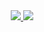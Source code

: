<center>
    <a href="https://bento.me/lluk" target="_blank">
        <img src="https://llukk.vercel.app/api?username=LuK050&count_private=true&border_radius=6&show_icons=true&theme=dark&text_color=ededed&icon_color=ededed&hide_border=true&disable_animations=true&line_height=27&hide_title=true" />
    </a>
    <a href="https://llukk.carrd.co/" target="_blank">
        <img src="https://llukk.vercel.app/api/top-langs/?username=LuK050&count_private=true&border_radius=6&langs_count=3&theme=dark&text_color=ededed&card_width=220&hide_border=true&hide_title=true" />
    </a>
</center>
  


